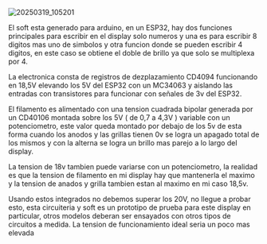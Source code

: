 ![20250319_105201](https://github.com/user-attachments/assets/b0afb271-7d32-4733-bb12-3e1bf6b747bf)

El soft esta generado para arduino, en un ESP32, hay dos funciones principales para escribir en el display solo numeros y una es para escribir 8 digitos mas uno de simbolos 
y otra funcion donde se pueden escribir 4 digitos, en este caso se obtiene el doble de brillo ya que solo se multiplexa por 4.

La electronica consta de registros de dezplazamiento CD4094 funcionando en 18,5V elevando los 5V del ESP32 con un MC34063 y aislando las entradas con transistores para funcionar con 
señales de 3v del ESP32.

El filamento es alimentado con una tension cuadrada bipolar generada por un CD40106 montada sobre los 5V ( de 0,7 a 4,3V ) variable con un potenciometro, este valor queda montado por debajo de los 5v
de esta forma cuando los anodos y las grillas tienen 0v se logra un apagado total de los mismos y con la alterna se logra un brillo mas parejo a lo largo del display.

La tension de 18v tambien puede variarse con un potenciometro, la realidad es que la tension de filamento en mi display hay que mantenerla el maximo y la tension de anados y grilla 
tambien estan al maximo en mi caso 18,5v.

Usando estos integrados no debemos superar los 20V, no llegue a probar esto, esta circuiteria y soft es un prototipo de prueba para este display en particular, otros modelos deberan ser
ensayados con otros tipos de circuitos a medida.
La tension de funcionamiento ideal seria un poco mas elevada

